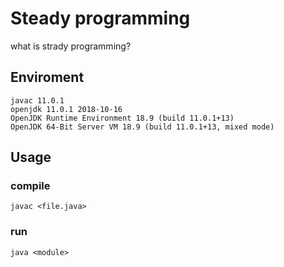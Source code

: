 # Steady programming
what is strady programming?

## Enviroment
```
javac 11.0.1  
openjdk 11.0.1 2018-10-16  
OpenJDK Runtime Environment 18.9 (build 11.0.1+13)  
OpenJDK 64-Bit Server VM 18.9 (build 11.0.1+13, mixed mode)  
```

## Usage
### compile
`javac <file.java>`

### run
`java <module>`
